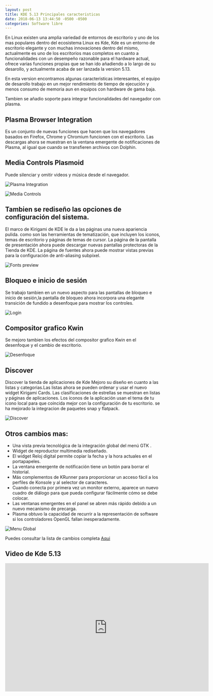 ```yaml
---
layout: post
title: KDE 5.13 Principales caracteristicas
date: 2018-06-13 13:44:50 -0500 -0500
categories: Software libre
---
```

En Linux existen una amplia variedad de entornos de escritorio y uno de los mas populares dentro del ecosistema Linux es Kde, Kde es un entorno de escritorio elegante y con muchas innovaciones dentro del mismo, actualmente es uno de los escritorios mas completos en cuanto a funcionalidades con un desempeño razonable para el hardware actual, ofrece varias funciones propias que se han ido añadiendo a lo largo de su desarollo, y actualmente acaba de ser lanzada la version 5.13.

En esta version encontramos algunas caracteristicas interesantes, el equipo de desarollo trabajo en un mejor rendimiento de tiempo de ejecución y menos consumo de memoria aun en equipos con hardware de gama baja.

Tambien se añadio soporte para integrar funcionalidades del navegador con plasma.
## Plasma Browser Integration 
Es un conjunto de nuevas funciones que hacen que los navegadores basados ​​en Firefox, Chrome y Chromium funcionen con el  escritorio. Las descargas ahora se muestran en la ventana emergente de notificaciones de Plasma, al igual que cuando se transfieren archivos con Dolphin. 
## Media Controls Plasmoid 
Puede silenciar y omitir videos y música desde el navegador.

![Plasma Integration](https://www.kde.org/announcements/plasma-5.13/pbi-download-integration.png "Integration")

![Media Controls](https://www.kde.org/announcements/plasma-5.13/pbi-video-controls.png "Controls")

## Tambien se rediseño las opciones de configuración del sistema.
El marco de Kirigami de KDE le da a las páginas una nueva apariencia pulida. como son las herramientas de tematización, que incluyen los iconos, temas de escritorio y páginas de temas de cursor. La página de la pantalla de presentación ahora puede descargar nuevas pantallas protectoras de la Tienda de KDE. La página de fuentes ahora puede mostrar vistas previas para la configuración de anti-aliasing subpíxel.

![Fonts preview](https://www.kde.org/announcements/plasma-5.13/kcm-fonts-hint-preview.png "Fonts preview")

## Bloqueo e inicio de sesión
Se trabajo tambien en un nuevo aspecto para las pantallas de bloqueo e inicio de sesión,la pantalla de bloqueo ahora incorpora una elegante transición de fundido a desenfoque para mostrar los controles.

![Login](https://www.kde.org/announcements/plasma-5.13/login.png "login")

## Compositor grafico Kwin
Se mejoro tambien los efectos del compositor grafico Kwin en el desenfoque y el cambio de escritorio.

![Desenfoque](https://www.kde.org/announcements/plasma-5.13/kwin-blur-dash.png "desenfoque")

## Discover
Discover la tienda de aplicaciones de Kde Mejoro su diseño en cuanto a las listas y categorias.Las listas ahora se pueden ordenar y usar el nuevo widget Kirigami Cards. Las clasificaciones de estrellas se muestran en listas y páginas de aplicaciones. Los íconos de la aplicación usan el tema de tu icono local para que coincida mejor con la configuración de tu escritorio. se ha mejorado la integracion de paquetes snap y flatpack.

![Discover](https://www.kde.org/announcements/plasma-5.13/discover.png "discover")

## Otros cambios mas:

- Una vista previa tecnológica de la integración global del menú GTK .
- Widget de reproductor multimedia rediseñado.
- El widget Reloj digital permite copiar la fecha y la hora actuales en el portapapeles.
- La ventana emergente de notificación tiene un botón para borrar el historial.
- Más complementos de KRunner para proporcionar un acceso fácil a los perfiles de Konsole y al selector de caracteres.
- Cuando conecta por primera vez un monitor externo, aparece un nuevo cuadro de diálogo para que pueda configurar fácilmente cómo se debe colocar.
- Las ventanas emergentes en el panel se abren más rápido debido a un nuevo mecanismo de precarga.
- Plasma obtuvo la capacidad de recurrir a la representación de software si los controladores OpenGL fallan inesperadamente.

![Menu Global](https://www.kde.org/announcements/plasma-5.13/gedit-global-menu-wee.png "Menu")

Puedes consultar la lista de cambios completa [Aqui](https://www.kde.org/announcements/plasma-5.12.5-5.13.0-changelog.php)

## Video de Kde 5.13

<iframe width="660" height="415" src="https://www.youtube.com/embed/C2kR1_n_d-g" frameborder="0" allow="autoplay; encrypted-media" allowfullscreen></iframe>





